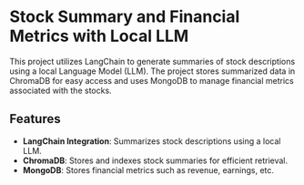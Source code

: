 # Stock Summary and Financial Metrics with Local LLM

This project utilizes LangChain to generate summaries of stock descriptions using a local Language Model (LLM). The project stores summarized data in ChromaDB for easy access and uses MongoDB to manage financial metrics associated with the stocks.

## Features
- **LangChain Integration**: Summarizes stock descriptions using a local LLM.
- **ChromaDB**: Stores and indexes stock summaries for efficient retrieval.
- **MongoDB**: Stores financial metrics such as revenue, earnings, etc.

